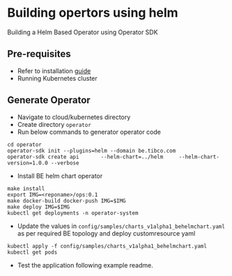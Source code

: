 # Building opertors using helm

Building a Helm Based Operator using Operator SDK

## Pre-requisites

* Refer to installation [guide](https://sdk.operatorframework.io/docs/installation/)
* Running Kubernetes cluster 

## Generate Operator

* Navigate to cloud/kubernetes directory
* Create directory `operator`
* Run below commands to generator operator code

```
cd operator
operator-sdk init --plugins=helm --domain be.tibco.com
operator-sdk create api       --helm-chart=../helm     --helm-chart-version=1.0.0 --verbose
```

* Install BE helm chart operator

```
make install
export IMG=<reponame>/ops:0.1
make docker-build docker-push IMG=$IMG
make deploy IMG=$IMG
kubectl get deployments -n operator-system
```

* Update the values in `config/samples/charts_v1alpha1_behelmchart.yaml` as per required BE topology and deploy customresource yaml

```
kubectl apply -f config/samples/charts_v1alpha1_behelmchart.yaml
kubectl get pods
```

* Test the application following example readme.

